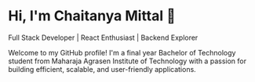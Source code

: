 # Hi, I'm Chaitanya Mittal 👋
Full Stack Developer | React Enthusiast | Backend Explorer

Welcome to my GitHub profile! I'm a final year Bachelor of Technology student from Maharaja Agrasen Institute of Technology with a passion for building efficient, scalable, and user-friendly applications.


